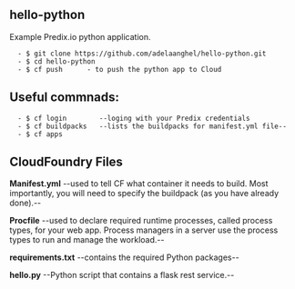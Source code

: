 ## hello-python
Example Predix.io python application.
```
  - $ git clone https://github.com/adelaanghel/hello-python.git
  - $ cd hello-python
  - $ cf push      - to push the python app to Cloud
```

## Useful commnads:
```
  - $ cf login        --loging with your Predix credentials
  - $ cf buildpacks   --lists the buildpacks for manifest.yml file--
  - $ cf apps
```

## CloudFoundry Files
**Manifest.yml**
--used to tell CF what container it needs to build. Most importantly, you will need to specify the buildpack (as you have already done).--

**Procfile**
--used to declare required runtime processes, called process types, for your web app. Process managers in a server use the process types to run and manage the workload.--

**requirements.txt**
--contains the required Python packages--

**hello.py**
--Python script that contains a flask rest service.--

